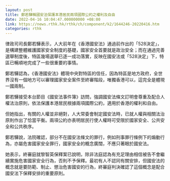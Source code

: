 ```yaml
---
layout: post
title: 鄭若驊稱國安法保護本港居民兩項國際公約之權利及自由
date: 2022-04-16 10:04:47.000000000 +08:00
link: https://news.rthk.hk/rthk/ch/component/k2/1644246-20220416.htm
categories: rthk
---
```


律政司司長鄭若驊表示，人大前年在《香港國安法》通過前作出的「528決定」，是構建整體維護國家安全制度的基礎，國家安全首要就是政治安全；而在通過完善選舉制度後，特區幾場選舉已逐一成功落實，反映在國安法或「528決定」下，特區已暢順地完成了一些很重要的事情。

鄭若驊認為，《香港國安法》體現中央對特區的信任，因為特區是地方政府，全世界沒有一個地方可以審理國家安全案件至終審階段，唯獨香港可以，這完全是體現一國兩制。

鄭若驊接受本台節目《國安法事件簿》訪問，強調國安法條文訂明會尊重及配合人權法治原則，依法保護本港居民根據兩項國際公約，適用於香港的權利和自由。

但她指出，有關的人權並非絕對，人大常委會制定國安法時，已就人權與相關法治原則作出了恰當平衡。兩項公約亦表明居民行使人權時可受限於國家安全、公共安全和公共秩序。

鄭若驊說，法院確認，部分不在國安法條文的罪行，例如刑事罪行條例下的煽動行為，亦屬危害國家安全罪行，國家安全的概念廣闊，不應只著眼於國安法。

她表示，終審庭就黎智英保釋案已說明，除非法庭認為有充足理由相信被告不會繼續實施危害國家安全行為，否則不予保釋。最初有人不認同有關安排，但國安法的概念就是要防範、制止、懲治危害國安的行為，終審庭判決確認了這個概念是配合國安法下保釋安排的重要原則。
